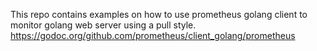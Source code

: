 This repo contains examples on how to use prometheus golang client to monitor golang web server using a pull style. https://godoc.org/github.com/prometheus/client_golang/prometheus
